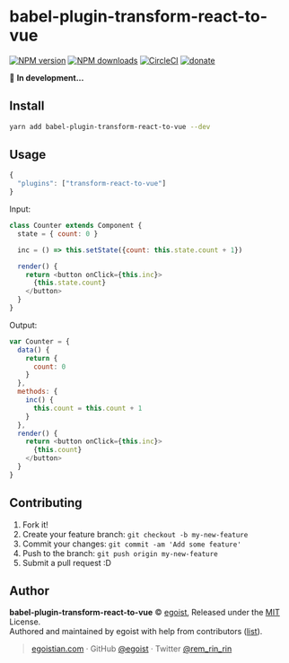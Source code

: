 # babel-plugin-transform-react-to-vue

[![NPM version](https://img.shields.io/npm/v/babel-plugin-transform-react-to-vue.svg?style=flat)](https://npmjs.com/package/babel-plugin-transform-react-to-vue) [![NPM downloads](https://img.shields.io/npm/dm/babel-plugin-transform-react-to-vue.svg?style=flat)](https://npmjs.com/package/babel-plugin-transform-react-to-vue) [![CircleCI](https://circleci.com/gh/egoist/babel-plugin-transform-react-to-vue/tree/master.svg?style=shield)](https://circleci.com/gh/egoist/babel-plugin-transform-react-to-vue/tree/master)  [![donate](https://img.shields.io/badge/$-donate-ff69b4.svg?maxAge=2592000&style=flat)](https://github.com/egoist/donate)

🚧 **In development...**

## Install

```bash
yarn add babel-plugin-transform-react-to-vue --dev
```

## Usage

```js
{
  "plugins": ["transform-react-to-vue"]
}
```

Input:

```js
class Counter extends Component {
  state = { count: 0 }

  inc = () => this.setState({count: this.state.count + 1})

  render() {
    return <button onClick={this.inc}>
      {this.state.count}
    </button>
  }
}
```

Output:

```js
var Counter = {
  data() {
    return {
      count: 0
    }
  },
  methods: {
    inc() {
      this.count = this.count + 1
    }
  },
  render() {
    return <button onClick={this.inc}>
      {this.count}
    </button>
  }
}
```

## Contributing

1. Fork it!
2. Create your feature branch: `git checkout -b my-new-feature`
3. Commit your changes: `git commit -am 'Add some feature'`
4. Push to the branch: `git push origin my-new-feature`
5. Submit a pull request :D


## Author

**babel-plugin-transform-react-to-vue** © [egoist](https://github.com/egoist), Released under the [MIT](./LICENSE) License.<br>
Authored and maintained by egoist with help from contributors ([list](https://github.com/egoist/babel-plugin-transform-react-to-vue/contributors)).

> [egoistian.com](https://egoistian.com) · GitHub [@egoist](https://github.com/egoist) · Twitter [@rem_rin_rin](https://twitter.com/rem_rin_rin)
